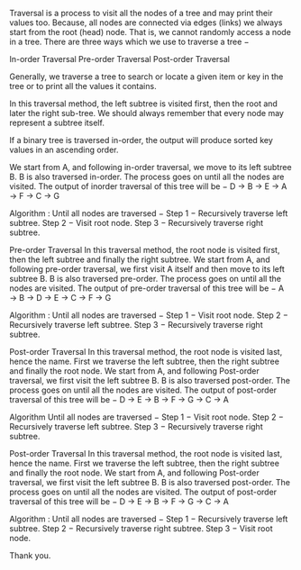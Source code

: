 Traversal is a process to visit all the nodes of a tree and may print their values too. Because, all nodes are connected via edges (links) we always start from the root (head) node. That is, we cannot randomly access a node in a tree. There are three ways which we use to traverse a tree −

In-order Traversal
Pre-order Traversal
Post-order Traversal

Generally, we traverse a tree to search or locate a given item or key in the tree or to print all the values it contains.

In this traversal method, the left subtree is visited first, then the root and later the right sub-tree. We should always remember that every node may represent a subtree itself.

If a binary tree is traversed in-order, the output will produce sorted key values in an ascending order.

We start from A, and following in-order traversal, we move to its left subtree B. B is also traversed in-order. The process goes on until all the nodes are visited. The output of inorder traversal of this tree will be −
D → B → E → A → F → C → G

Algorithm :
Until all nodes are traversed −
Step 1 − Recursively traverse left subtree.
Step 2 − Visit root node.
Step 3 − Recursively traverse right subtree.

Pre-order Traversal
In this traversal method, the root node is visited first, then the left subtree and finally the right subtree.
We start from A, and following pre-order traversal, we first visit A itself and then move to its left subtree B. B is also traversed pre-order. The process goes on until all the nodes are visited. The output of pre-order traversal of this tree will be −
A → B → D → E → C → F → G

Algorithm :
Until all nodes are traversed −
Step 1 − Visit root node.
Step 2 − Recursively traverse left subtree.
Step 3 − Recursively traverse right subtree.

Post-order Traversal
In this traversal method, the root node is visited last, hence the name. First we traverse the left subtree, then the right subtree and finally the root node.
We start from A, and following Post-order traversal, we first visit the left subtree B. B is also traversed post-order. The process goes on until all the nodes are visited. The output of post-order traversal of this tree will be −
D → E → B → F → G → C → A

Algorithm
Until all nodes are traversed −
Step 1 − Visit root node.
Step 2 − Recursively traverse left subtree.
Step 3 − Recursively traverse right subtree.

Post-order Traversal
In this traversal method, the root node is visited last, hence the name. First we traverse the left subtree, then the right subtree and finally the root node.
We start from A, and following Post-order traversal, we first visit the left subtree B. B is also traversed post-order. The process goes on until all the nodes are visited. The output of post-order traversal of this tree will be −
D → E → B → F → G → C → A

Algorithm :
Until all nodes are traversed −
Step 1 − Recursively traverse left subtree.
Step 2 − Recursively traverse right subtree.
Step 3 − Visit root node.

Thank you.
